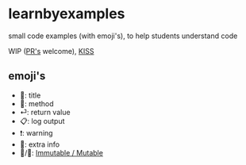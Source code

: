 # learnbyexamples

small code examples (with emoji's), to help students understand code

WIP ([PR's](https://github.com/devinehowest/learnbyexamples/pulls) welcome), [KISS](https://en.wikipedia.org/wiki/KISS_principle)

## emoji's

* 📌: title
* 📗: method
* ⏎: return value
* 📋: log output
* ❗️: warning
* 💬: extra info
* 🔵/🔴: [Immutable / Mutable](https://www.sitepoint.com/immutability-javascript/)
